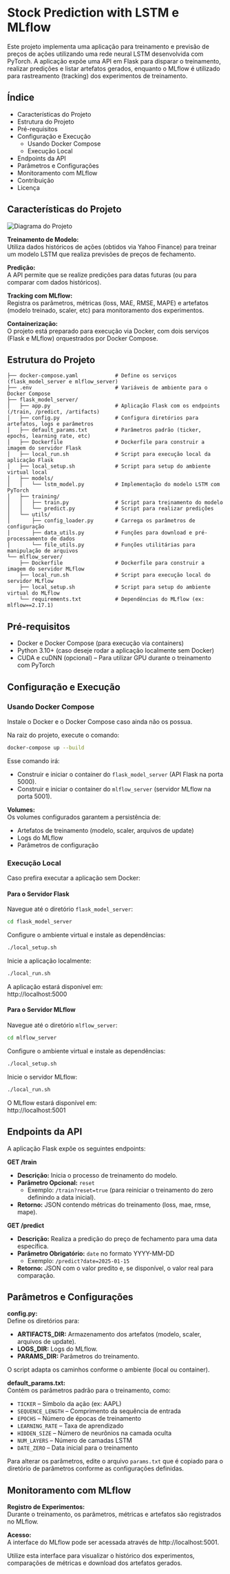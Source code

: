 # Stock Prediction with LSTM e MLflow

Este projeto implementa uma aplicação para treinamento e previsão de preços de ações utilizando uma rede neural LSTM desenvolvida com PyTorch. A aplicação expõe uma API em Flask para disparar o treinamento, realizar predições e listar artefatos gerados, enquanto o MLflow é utilizado para rastreamento (tracking) dos experimentos de treinamento.

## Índice
- Características do Projeto
- Estrutura do Projeto
- Pré-requisitos
- Configuração e Execução
  - Usando Docker Compose
  - Execução Local
- Endpoints da API
- Parâmetros e Configurações
- Monitoramento com MLflow
- Contribuição
- Licença

## Características do Projeto


![Diagrama do Projeto](https://lh3.googleusercontent.com/d/1tnj2kYu3lI3pXmBH3kHeaiyqVh5Z7hoi)


**Treinamento de Modelo:**  
Utiliza dados históricos de ações (obtidos via Yahoo Finance) para treinar um modelo LSTM que realiza previsões de preços de fechamento.

**Predição:**  
A API permite que se realize predições para datas futuras (ou para comparar com dados históricos).

**Tracking com MLflow:**  
Registra os parâmetros, métricas (loss, MAE, RMSE, MAPE) e artefatos (modelo treinado, scaler, etc) para monitoramento dos experimentos.

**Containerização:**  
O projeto está preparado para execução via Docker, com dois serviços (Flask e MLflow) orquestrados por Docker Compose.

## Estrutura do Projeto

```
├── docker-compose.yaml            # Define os serviços (flask_model_server e mlflow_server)
├── .env                           # Variáveis de ambiente para o Docker Compose
├── flask_model_server/            
│   ├── app.py                     # Aplicação Flask com os endpoints (/train, /predict, /artifacts)
│   ├── config.py                  # Configura diretórios para artefatos, logs e parâmetros
│   ├── default_params.txt         # Parâmetros padrão (ticker, epochs, learning rate, etc)
│   ├── Dockerfile                 # Dockerfile para construir a imagem do servidor Flask
│   ├── local_run.sh               # Script para execução local da aplicação Flask
│   ├── local_setup.sh             # Script para setup do ambiente virtual local
│   ├── models/
│   │   └── lstm_model.py          # Implementação do modelo LSTM com PyTorch
│   ├── training/
│   │   ├── train.py               # Script para treinamento do modelo
│   │   └── predict.py             # Script para realizar predições
│   └── utils/
│       ├── config_loader.py       # Carrega os parâmetros de configuração
│       ├── data_utils.py          # Funções para download e pré-processamento de dados
│       └── file_utils.py          # Funções utilitárias para manipulação de arquivos
└── mlflow_server/
    ├── Dockerfile                 # Dockerfile para construir a imagem do servidor MLflow
    ├── local_run.sh               # Script para execução local do servidor MLflow
    ├── local_setup.sh             # Script para setup do ambiente virtual do MLflow
    └── requirements.txt           # Dependências do MLflow (ex: mlflow==2.17.1)
```

## Pré-requisitos

- Docker e Docker Compose (para execução via containers)
- Python 3.10+ (caso deseje rodar a aplicação localmente sem Docker)
- CUDA e cuDNN (opcional) – Para utilizar GPU durante o treinamento com PyTorch

## Configuração e Execução

### Usando Docker Compose

Instale o Docker e o Docker Compose caso ainda não os possua.

Na raiz do projeto, execute o comando:

```bash
docker-compose up --build
```

Esse comando irá:
- Construir e iniciar o container do `flask_model_server` (API Flask na porta 5000).
- Construir e iniciar o container do `mlflow_server` (servidor MLflow na porta 5001).

**Volumes:**  
Os volumes configurados garantem a persistência de:
- Artefatos de treinamento (modelo, scaler, arquivos de update)
- Logs do MLflow
- Parâmetros de configuração

### Execução Local

Caso prefira executar a aplicação sem Docker:

#### Para o Servidor Flask

Navegue até o diretório `flask_model_server`:

```bash
cd flask_model_server
```

Configure o ambiente virtual e instale as dependências:

```bash
./local_setup.sh
```

Inicie a aplicação localmente:

```bash
./local_run.sh
```

A aplicação estará disponível em:  
http://localhost:5000

#### Para o Servidor MLflow

Navegue até o diretório `mlflow_server`:

```bash
cd mlflow_server
```

Configure o ambiente virtual e instale as dependências:

```bash
./local_setup.sh
```

Inicie o servidor MLflow:

```bash
./local_run.sh
```

O MLflow estará disponível em:  
http://localhost:5001

## Endpoints da API

A aplicação Flask expõe os seguintes endpoints:

**GET /train**  
- **Descrição:** Inicia o processo de treinamento do modelo.  
- **Parâmetro Opcional:** `reset`  
  - Exemplo: `/train?reset=true` (para reiniciar o treinamento do zero definindo a data inicial).  
- **Retorno:** JSON contendo métricas do treinamento (loss, mae, rmse, mape).

**GET /predict**  
- **Descrição:** Realiza a predição do preço de fechamento para uma data específica.  
- **Parâmetro Obrigatório:** `date` no formato YYYY-MM-DD  
  - Exemplo: `/predict?date=2025-01-15`  
- **Retorno:** JSON com o valor predito e, se disponível, o valor real para comparação.

## Parâmetros e Configurações

**config.py:**  
Define os diretórios para:
- **ARTIFACTS_DIR:** Armazenamento dos artefatos (modelo, scaler, arquivos de update).
- **LOGS_DIR:** Logs do MLflow.
- **PARAMS_DIR:** Parâmetros do treinamento.

O script adapta os caminhos conforme o ambiente (local ou container).

**default_params.txt:**  
Contém os parâmetros padrão para o treinamento, como:
- `TICKER` – Símbolo da ação (ex: AAPL)
- `SEQUENCE_LENGTH` – Comprimento da sequência de entrada
- `EPOCHS` – Número de épocas de treinamento
- `LEARNING_RATE` – Taxa de aprendizado
- `HIDDEN_SIZE` – Número de neurônios na camada oculta
- `NUM_LAYERS` – Número de camadas LSTM
- `DATE_ZERO` – Data inicial para o treinamento

Para alterar os parâmetros, edite o arquivo `params.txt` que é copiado para o diretório de parâmetros conforme as configurações definidas.

## Monitoramento com MLflow

**Registro de Experimentos:**  
Durante o treinamento, os parâmetros, métricas e artefatos são registrados no MLflow.

**Acesso:**  
A interface do MLflow pode ser acessada através de http://localhost:5001.

Utilize esta interface para visualizar o histórico dos experimentos, comparações de métricas e download dos artefatos gerados.
